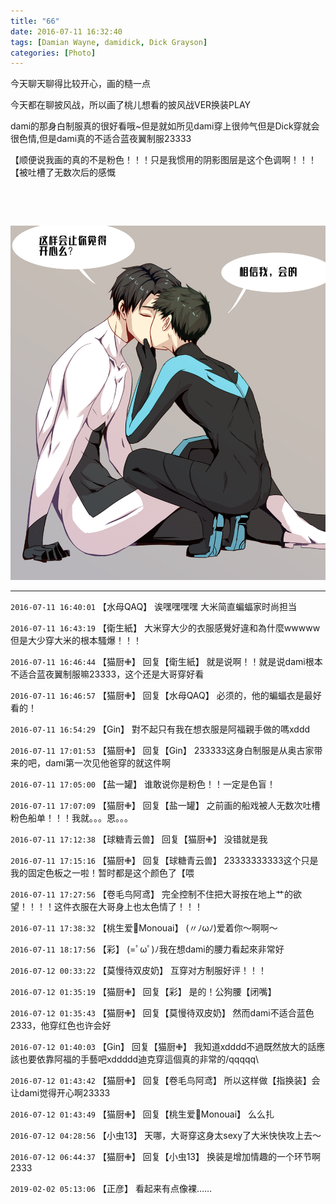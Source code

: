 ```yaml
---
title: "66"
date: 2016-07-11 16:32:40
tags: [Damian Wayne, damidick, Dick Grayson]
categories: [Photo]
---
```


<p>今天聊天聊得比较开心，画的糙一点</p> 
<p>今天都在聊披风战，所以画了桃儿想看的披风战VER换装PLAY</p> 
<p>dami的那身白制服真的很好看哦~但是就如所见dami穿上很帅气但是Dick穿就会很色情,但是dami真的不适合蓝夜翼制服23333</p> 
<p>【顺便说我画的真的不是粉色！！！只是我惯用的阴影图层是这个色调啊！！！【被吐槽了无数次后的感慨</p> 
<p><br /></p> 
<p><br /></p>

![](https://raw.githubusercontent.com/alicewish/meowchain247/master/img_cVZNdzJtQk9JV2UzV0U5S3E1cmdSeVhCL1pKb3ZvSVlINkFWb1JHVFVnQjVqU1dqaVVwUmVnPT0.jpg)

---

`2016-07-11 16:40:01` 【水母QAQ】 诶嘿嘿嘿嘿 大米简直蝙蝠家时尚担当

`2016-07-11 16:43:19` 【衛生紙】 大米穿大少的衣服感覺好違和為什麼wwwww但是大少穿大米的根本騷爆！！！

`2016-07-11 16:46:44` 【猫厨✙】 回复【衛生紙】 就是说啊！！就是说dami根本不适合蓝夜翼制服嘛23333，这个还是大哥穿好看

`2016-07-11 16:46:57` 【猫厨✙】 回复【水母QAQ】 必须的，他的蝙蝠衣是最好看的！

`2016-07-11 16:54:29` 【Gin】 對不起只有我在想衣服是阿福親手做的嗎xddd

`2016-07-11 17:01:53` 【猫厨✙】 回复【Gin】 233333这身白制服是从奥古家带来的吧，dami第一次见他爸穿的就这件啊

`2016-07-11 17:05:00` 【盐一罐】 谁敢说你是粉色！！一定是色盲！

`2016-07-11 17:07:09` 【猫厨✙】 回复【盐一罐】 之前画的船戏被人无数次吐槽粉色船单！！！我就。。。恩。。。

`2016-07-11 17:12:38` 【球糖青云兽】 回复【猫厨✙】 没错就是我

`2016-07-11 17:15:16` 【猫厨✙】 回复【球糖青云兽】 23333333333这个只是我的固定色板之一啦！暂时都是这个颜色了【喂

`2016-07-11 17:27:56` 【卷毛鸟阿鸢】 完全控制不住把大哥按在地上艹的欲望！！！！这件衣服在大哥身上也太色情了！！！

`2016-07-11 17:38:32` 【桃生爱🍑Monouai】 (〃ﾉωﾉ)爱着你～啊啊～

`2016-07-11 18:17:56` 【彩】 (=ﾟωﾟ)ﾉ我在想dami的腰力看起來非常好

`2016-07-12 00:33:22` 【莫慢待双皮奶】 互穿对方制服好评！！！

`2016-07-12 01:35:19` 【猫厨✙】 回复【彩】 是的！公狗腰【闭嘴】

`2016-07-12 01:35:43` 【猫厨✙】 回复【莫慢待双皮奶】 然而dami不适合蓝色2333，他穿红色也许会好

`2016-07-12 01:40:03` 【Gin】 回复【猫厨✙】 我知道xdddd不過既然放大的話應該也要依靠阿福的手藝吧xddddd迪克穿這個真的非常的/qqqqq\

`2016-07-12 01:43:42` 【猫厨✙】 回复【卷毛鸟阿鸢】 所以这样做【指换装】会让dami觉得开心啊23333

`2016-07-12 01:43:49` 【猫厨✙】 回复【桃生爱🍑Monouai】 么么扎

`2016-07-12 04:28:56` 【小虫13】 天哪，大哥穿这身太sexy了大米快快攻上去～

`2016-07-12 06:44:37` 【猫厨✙】 回复【小虫13】 换装是增加情趣的一个环节啊2333

`2019-02-02 05:13:06` 【正彦】 看起来有点像裸……
